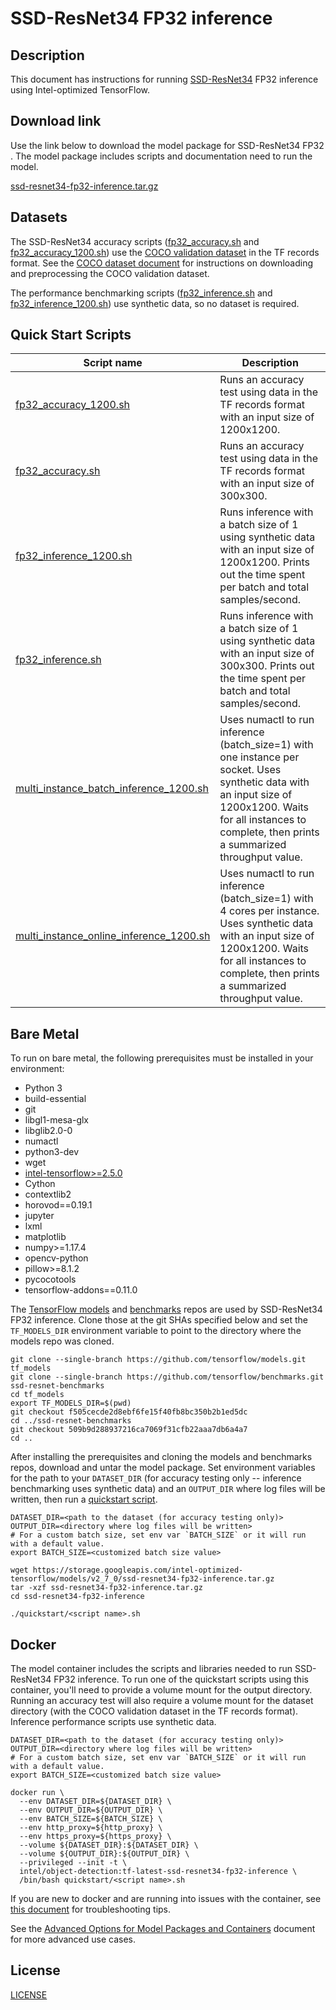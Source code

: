 <!--- 0. Title -->
# SSD-ResNet34 FP32 inference

<!-- 10. Description -->
## Description

This document has instructions for running [SSD-ResNet34](https://arxiv.org/pdf/1512.02325.pdf)
FP32 inference using Intel-optimized TensorFlow.

<!--- 20. Download link -->
## Download link

Use the link below to download the model package for SSD-ResNet34
FP32 <inference>. The model package includes scripts and
documentation need to run the model.

[ssd-resnet34-fp32-inference.tar.gz](https://storage.googleapis.com/intel-optimized-tensorflow/models/v2_7_0/ssd-resnet34-fp32-inference.tar.gz)

<!--- 30. Datasets -->
## Datasets

The SSD-ResNet34 accuracy scripts ([fp32_accuracy.sh](fp32_accuracy.sh)
and [fp32_accuracy_1200.sh](fp32_accuracy_1200.sh)) use the
[COCO validation dataset](http://cocodataset.org) in the TF records
format. See the [COCO dataset document](/datasets/coco/README.md) for
instructions on downloading and preprocessing the COCO validation dataset.

The performance benchmarking scripts ([fp32_inference.sh](fp32_inference.sh)
and [fp32_inference_1200.sh](fp32_inference_1200.sh)) use synthetic data,
so no dataset is required.



<!--- 40. Quick Start Scripts -->
## Quick Start Scripts

| Script name | Description |
|-------------|-------------|
| [fp32_accuracy_1200.sh](/quickstart/object_detection/tensorflow/ssd-resnet34/inference/cpu/fp32/fp32_accuracy_1200.sh) | Runs an accuracy test using data in the TF records format with an input size of 1200x1200. |
| [fp32_accuracy.sh](/quickstart/object_detection/tensorflow/ssd-resnet34/inference/cpu/fp32/fp32_accuracy.sh) | Runs an accuracy test using data in the TF records format with an input size of 300x300. |
| [fp32_inference_1200.sh](/quickstart/object_detection/tensorflow/ssd-resnet34/inference/cpu/fp32/fp32_inference_1200.sh) | Runs inference with a batch size of 1 using synthetic data with an input size of 1200x1200. Prints out the time spent per batch and total samples/second. |
| [fp32_inference.sh](/quickstart/object_detection/tensorflow/ssd-resnet34/inference/cpu/fp32/fp32_inference.sh) | Runs inference with a batch size of 1 using synthetic data with an input size of 300x300. Prints out the time spent per batch and total samples/second. |
| [multi_instance_batch_inference_1200.sh](/quickstart/object_detection/tensorflow/ssd-resnet34/inference/cpu/fp32/multi_instance_batch_inference_1200.sh) | Uses numactl to run inference (batch_size=1) with one instance per socket. Uses synthetic data with an input size of 1200x1200. Waits for all instances to complete, then prints a summarized throughput value. |
| [multi_instance_online_inference_1200.sh](/quickstart/object_detection/tensorflow/ssd-resnet34/inference/cpu/fp32/multi_instance_online_inference_1200.sh) | Uses numactl to run inference (batch_size=1) with 4 cores per instance. Uses synthetic data with an input size of 1200x1200. Waits for all instances to complete, then prints a summarized throughput value. |

<!--- 50. Bare Metal -->
## Bare Metal

To run on bare metal, the following prerequisites must be installed in your environment:
* Python 3
* build-essential
* git
* libgl1-mesa-glx
* libglib2.0-0
* numactl
* python3-dev
* wget
* [intel-tensorflow>=2.5.0](https://pypi.org/project/intel-tensorflow/)
* Cython
* contextlib2
* horovod==0.19.1
* jupyter
* lxml
* matplotlib
* numpy>=1.17.4
* opencv-python
* pillow>=8.1.2
* pycocotools
* tensorflow-addons==0.11.0

The [TensorFlow models](https://github.com/tensorflow/models) and
[benchmarks](https://github.com/tensorflow/benchmarks) repos are used by
SSD-ResNet34 FP32 inference. Clone those at the git SHAs specified
below and set the `TF_MODELS_DIR` environment variable to point to the
directory where the models repo was cloned.

```
git clone --single-branch https://github.com/tensorflow/models.git tf_models
git clone --single-branch https://github.com/tensorflow/benchmarks.git ssd-resnet-benchmarks
cd tf_models
export TF_MODELS_DIR=$(pwd)
git checkout f505cecde2d8ebf6fe15f40fb8bc350b2b1ed5dc
cd ../ssd-resnet-benchmarks
git checkout 509b9d288937216ca7069f31cfb22aaa7db6a4a7
cd ..
```

After installing the prerequisites and cloning the models and benchmarks
repos, download and untar the model package.
Set environment variables for the path to your `DATASET_DIR` (for accuracy
testing only -- inference benchmarking uses synthetic data) and an
`OUTPUT_DIR` where log files will be written, then run a
[quickstart script](#quick-start-scripts).

```
DATASET_DIR=<path to the dataset (for accuracy testing only)>
OUTPUT_DIR=<directory where log files will be written>
# For a custom batch size, set env var `BATCH_SIZE` or it will run with a default value.
export BATCH_SIZE=<customized batch size value>

wget https://storage.googleapis.com/intel-optimized-tensorflow/models/v2_7_0/ssd-resnet34-fp32-inference.tar.gz
tar -xzf ssd-resnet34-fp32-inference.tar.gz
cd ssd-resnet34-fp32-inference

./quickstart/<script name>.sh
```

<!--- 60. Docker -->
## Docker

The model container includes the scripts and libraries needed to run 
SSD-ResNet34 FP32 inference. To run one of the quickstart scripts 
using this container, you'll need to provide a volume mount for the
output directory. Running an accuracy test will also require a volume
mount for the dataset directory (with the COCO validation dataset in
the TF records format). Inference performance scripts use synthetic
data.

```
DATASET_DIR=<path to the dataset (for accuracy testing only)>
OUTPUT_DIR=<directory where log files will be written>
# For a custom batch size, set env var `BATCH_SIZE` or it will run with a default value.
export BATCH_SIZE=<customized batch size value>

docker run \
  --env DATASET_DIR=${DATASET_DIR} \
  --env OUTPUT_DIR=${OUTPUT_DIR} \
  --env BATCH_SIZE=${BATCH_SIZE} \
  --env http_proxy=${http_proxy} \
  --env https_proxy=${https_proxy} \
  --volume ${DATASET_DIR}:${DATASET_DIR} \
  --volume ${OUTPUT_DIR}:${OUTPUT_DIR} \
  --privileged --init -t \
  intel/object-detection:tf-latest-ssd-resnet34-fp32-inference \
  /bin/bash quickstart/<script name>.sh
```

If you are new to docker and are running into issues with the container,
see [this document](https://github.com/IntelAI/models/tree/master/docs/general/docker.md)
for troubleshooting tips.

<!--- 61. Advanced Options -->

See the [Advanced Options for Model Packages and Containers](quickstart/common/tensorflow/ModelPackagesAdvancedOptions.md)
document for more advanced use cases.

<!--- 80. License -->
## License

[LICENSE](/LICENSE)

